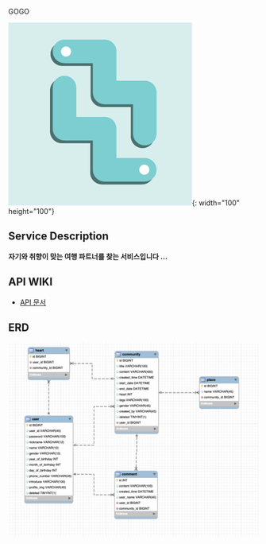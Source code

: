 GOGO 




![logo](./gogo.profile.png){: width="100" height="100"}



 ## Service Description 
 **자기와 취향이 맞는 여행 파트너를 찾는 서비스입니다 ...**

 ## API WIKI 
- [API 문서]()

## ERD 
![임시 ERD](./temporailyERD.png)